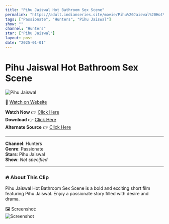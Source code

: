 ```yaml
---
title: "Pihu Jaiswal Hot Bathroom Sex Scene"
permalink: "https://adult.indianseries.site/movie/Pihu%20Jaiswal%20Hot%20Bathroom%20Sex%20Scene"
tags: ["Passionate", "Hunters", "Pihu Jaiswal"]
show: ""
channel: "Hunters"
star: ["Pihu Jaiswal"]
layout: post
date: "2025-01-01"
---
```


# Pihu Jaiswal Hot Bathroom Sex Scene

![Pihu Jaiswal](https://shorts.desisins.com/wp-content/uploads/2023/08/Pihu-Jaiswal-Hunters-DesiSins.com_.jpg)

🔗 [Watch on Website](https://adult.indianseries.site/movie/Pihu%20Jaiswal%20Hot%20Bathroom%20Sex%20Scene)

**Watch Now** 👉 [Click Here](https://adult.indianseries.site/movie/Pihu%20Jaiswal%20Hot%20Bathroom%20Sex%20Scene)  
**Download** 👉 [Click Here](https://adult.indianseries.site/movie/Pihu%20Jaiswal%20Hot%20Bathroom%20Sex%20Scene)  
**Alternate Source** 👉 [Click Here](https://adult.indianseries.site/movie/Pihu%20Jaiswal%20Hot%20Bathroom%20Sex%20Scene)

---

**Channel**: Hunters  
**Genre**: Passionate  
**Stars**: Pihu Jaiswal  
**Show**: *Not specified*

---

### 🔥 About This Clip

Pihu Jaiswal Hot Bathroom Sex Scene is a bold and exciting short film featuring Pihu Jaiswal. Enjoy a passionate story filled with desire and drama.
 
🖼️ Screenshot:  
![Screenshot](https://shorts.desisins.com/wp-content/uploads/2023/08/Pihu-Jaiswal-Hunters-DesiSins.com_.jpg)
